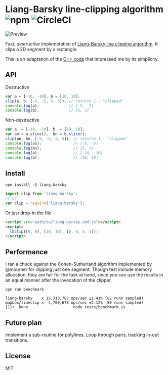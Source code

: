 # Liang-Barsky line-clipping algorithm ![npm](https://badge.fury.io/js/liang-barsky.svg) ![CircleCI](https://circleci.com/gh/w8r/liang-barsky/tree/master.svg?style=shield)

![Preview](https://w8r.github.io/liang-barsky/demo/thumbnail.png)

Fast, *destructive* implemetation of [Liang-Barsky line clipping algorithm](https://en.wikipedia.org/wiki/Liang%E2%80%93Barsky_algorithm). It clips a 2D segment by a rectangle.

This is an adaptation of the [C++ code](http://hinjang.com/articles/04.html#eight)
that impressed me by its simplicity.

## API

Destructive

```js
var a = [-10, -10], b = [10, 10];
clip(a, b, [-5, -5, 5, 5]); // returns 1 - "clipped"
console.log(a);             // [-5, -5]
console.log(b);             // [5, 5]

```

Non-destructive
```js
var a  = [-10, -10], b  = [10, 10];
var an = a.slice(),  bn = b.slice();
clip(an, bn, [-5, -5, 5, 5]); // returns 1 - "clipped"
console.log(an);              // [-5, -5]
console.log(bn);              // [5, 5]
console.log(a);               // [-10, -10]
console.log(b);               // [10, 10]
```

## Install

```
npm install -S liang-barsky
```

```js
import clip from 'liang-barsky';
// or
var clip = require('liang-barsky');
```

Or just drop-in the file
```html
<script src="path/to/liang-barsky.umd.js"></script>
<script>
  lbclip([0, 0], [10, 10], [0, 0, 5, 5]);
</script>
```

## Performance

I ran a check against the Cohen-Sutherland algorithm implemented by @mourner
for clipping just one segment. Though test include memory allocation, they are
fair for the task at hand, since you can use the results in an equal manner after
the invocation of the clipper.

```
npm run benchmark
```

```
liang-barsky    x 15,313,783 ops/sec ±1.41% (82 runs sampled)
mapbox/lineclip x  4,700,678 ops/sec ±2.12% (80 runs sampled)
[1]+  Done                    node tests/benchmark.js

```

## Future plan

Implement a sub-routine for polylines. Loop through pairs, tracking in-out
transitions.

## License

MIT
